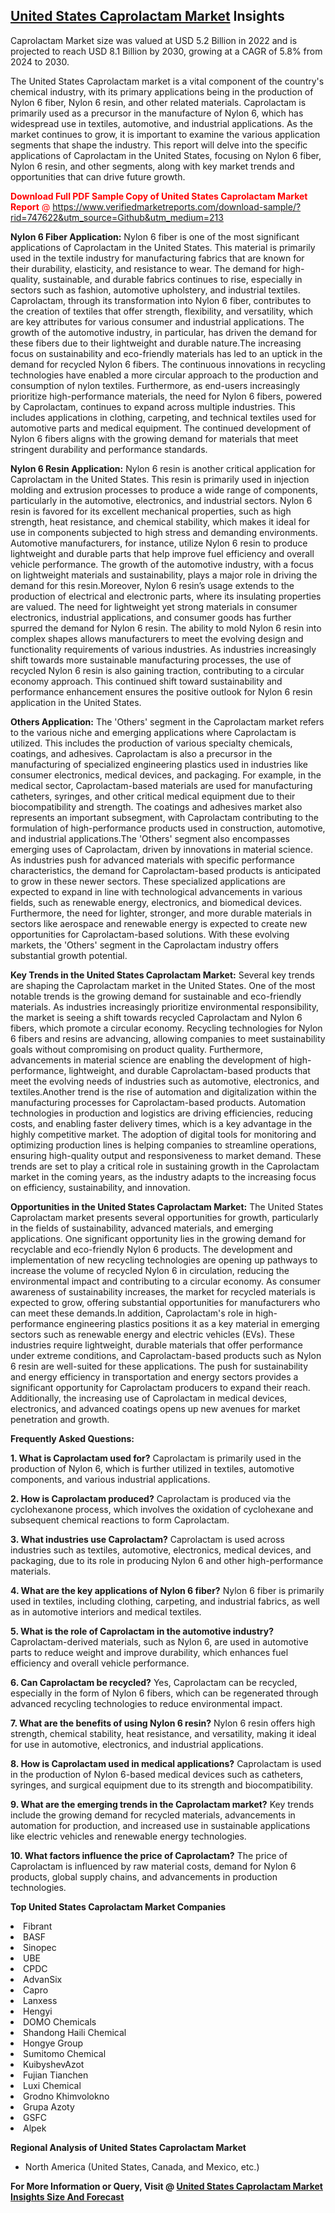 <h2><a href="https://www.verifiedmarketreports.com/download-sample/?rid=747622&amp;utm_source=Github&amp;utm_medium=213" target="_blank">United States Caprolactam Market</a> Insights</h2><p>Caprolactam Market size was valued at USD 5.2 Billion in 2022 and is projected to reach USD 8.1 Billion by 2030, growing at a CAGR of 5.8% from 2024 to 2030.</p><p><p>The United States Caprolactam market is a vital component of the country's chemical industry, with its primary applications being in the production of Nylon 6 fiber, Nylon 6 resin, and other related materials. Caprolactam is primarily used as a precursor in the manufacture of Nylon 6, which has widespread use in textiles, automotive, and industrial applications. As the market continues to grow, it is important to examine the various application segments that shape the industry. This report will delve into the specific applications of Caprolactam in the United States, focusing on Nylon 6 fiber, Nylon 6 resin, and other segments, along with key market trends and opportunities that can drive future growth. <p><span class=""><span style="color: #ff0000;"><strong>Download Full PDF Sample Copy of United States Caprolactam Market Report</strong> @ </span><a href="https://www.verifiedmarketreports.com/download-sample/?rid=747622&amp;utm_source=Github&amp;utm_medium=213" target="_blank">https://www.verifiedmarketreports.com/download-sample/?rid=747622&amp;utm_source=Github&amp;utm_medium=213</a></span></p></p><p><b>Nylon 6 Fiber Application:</b> Nylon 6 fiber is one of the most significant applications of Caprolactam in the United States. This material is primarily used in the textile industry for manufacturing fabrics that are known for their durability, elasticity, and resistance to wear. The demand for high-quality, sustainable, and durable fabrics continues to rise, especially in sectors such as fashion, automotive upholstery, and industrial textiles. Caprolactam, through its transformation into Nylon 6 fiber, contributes to the creation of textiles that offer strength, flexibility, and versatility, which are key attributes for various consumer and industrial applications. The growth of the automotive industry, in particular, has driven the demand for these fibers due to their lightweight and durable nature.The increasing focus on sustainability and eco-friendly materials has led to an uptick in the demand for recycled Nylon 6 fibers. The continuous innovations in recycling technologies have enabled a more circular approach to the production and consumption of nylon textiles. Furthermore, as end-users increasingly prioritize high-performance materials, the need for Nylon 6 fibers, powered by Caprolactam, continues to expand across multiple industries. This includes applications in clothing, carpeting, and technical textiles used for automotive parts and medical equipment. The continued development of Nylon 6 fibers aligns with the growing demand for materials that meet stringent durability and performance standards. </p><p><b>Nylon 6 Resin Application:</b> Nylon 6 resin is another critical application for Caprolactam in the United States. This resin is primarily used in injection molding and extrusion processes to produce a wide range of components, particularly in the automotive, electronics, and industrial sectors. Nylon 6 resin is favored for its excellent mechanical properties, such as high strength, heat resistance, and chemical stability, which makes it ideal for use in components subjected to high stress and demanding environments. Automotive manufacturers, for instance, utilize Nylon 6 resin to produce lightweight and durable parts that help improve fuel efficiency and overall vehicle performance. The growth of the automotive industry, with a focus on lightweight materials and sustainability, plays a major role in driving the demand for this resin.Moreover, Nylon 6 resin’s usage extends to the production of electrical and electronic parts, where its insulating properties are valued. The need for lightweight yet strong materials in consumer electronics, industrial applications, and consumer goods has further spurred the demand for Nylon 6 resin. The ability to mold Nylon 6 resin into complex shapes allows manufacturers to meet the evolving design and functionality requirements of various industries. As industries increasingly shift towards more sustainable manufacturing processes, the use of recycled Nylon 6 resin is also gaining traction, contributing to a circular economy approach. This continued shift toward sustainability and performance enhancement ensures the positive outlook for Nylon 6 resin application in the United States.</p><p><b>Others Application:</b> The 'Others' segment in the Caprolactam market refers to the various niche and emerging applications where Caprolactam is utilized. This includes the production of various specialty chemicals, coatings, and adhesives. Caprolactam is also a precursor in the manufacturing of specialized engineering plastics used in industries like consumer electronics, medical devices, and packaging. For example, in the medical sector, Caprolactam-based materials are used for manufacturing catheters, syringes, and other critical medical equipment due to their biocompatibility and strength. The coatings and adhesives market also represents an important subsegment, with Caprolactam contributing to the formulation of high-performance products used in construction, automotive, and industrial applications.The 'Others' segment also encompasses emerging uses of Caprolactam, driven by innovations in material science. As industries push for advanced materials with specific performance characteristics, the demand for Caprolactam-based products is anticipated to grow in these newer sectors. These specialized applications are expected to expand in line with technological advancements in various fields, such as renewable energy, electronics, and biomedical devices. Furthermore, the need for lighter, stronger, and more durable materials in sectors like aerospace and renewable energy is expected to create new opportunities for Caprolactam-based solutions. With these evolving markets, the 'Others' segment in the Caprolactam industry offers substantial growth potential.</p><p><b>Key Trends in the United States Caprolactam Market:</b> Several key trends are shaping the Caprolactam market in the United States. One of the most notable trends is the growing demand for sustainable and eco-friendly materials. As industries increasingly prioritize environmental responsibility, the market is seeing a shift towards recycled Caprolactam and Nylon 6 fibers, which promote a circular economy. Recycling technologies for Nylon 6 fibers and resins are advancing, allowing companies to meet sustainability goals without compromising on product quality. Furthermore, advancements in material science are enabling the development of high-performance, lightweight, and durable Caprolactam-based products that meet the evolving needs of industries such as automotive, electronics, and textiles.Another trend is the rise of automation and digitalization within the manufacturing processes for Caprolactam-based products. Automation technologies in production and logistics are driving efficiencies, reducing costs, and enabling faster delivery times, which is a key advantage in the highly competitive market. The adoption of digital tools for monitoring and optimizing production lines is helping companies to streamline operations, ensuring high-quality output and responsiveness to market demand. These trends are set to play a critical role in sustaining growth in the Caprolactam market in the coming years, as the industry adapts to the increasing focus on efficiency, sustainability, and innovation.</p><p><b>Opportunities in the United States Caprolactam Market:</b> The United States Caprolactam market presents several opportunities for growth, particularly in the fields of sustainability, advanced materials, and emerging applications. One significant opportunity lies in the growing demand for recyclable and eco-friendly Nylon 6 products. The development and implementation of new recycling technologies are opening up pathways to increase the volume of recycled Nylon 6 in circulation, reducing the environmental impact and contributing to a circular economy. As consumer awareness of sustainability increases, the market for recycled materials is expected to grow, offering substantial opportunities for manufacturers who can meet these demands.In addition, Caprolactam's role in high-performance engineering plastics positions it as a key material in emerging sectors such as renewable energy and electric vehicles (EVs). These industries require lightweight, durable materials that offer performance under extreme conditions, and Caprolactam-based products such as Nylon 6 resin are well-suited for these applications. The push for sustainability and energy efficiency in transportation and energy sectors provides a significant opportunity for Caprolactam producers to expand their reach. Additionally, the increasing use of Caprolactam in medical devices, electronics, and advanced coatings opens up new avenues for market penetration and growth.</p><p><b>Frequently Asked Questions:</b></p><p><b>1. What is Caprolactam used for?</b> Caprolactam is primarily used in the production of Nylon 6, which is further utilized in textiles, automotive components, and various industrial applications.</p><p><b>2. How is Caprolactam produced?</b> Caprolactam is produced via the cyclohexanone process, which involves the oxidation of cyclohexane and subsequent chemical reactions to form Caprolactam.</p><p><b>3. What industries use Caprolactam?</b> Caprolactam is used across industries such as textiles, automotive, electronics, medical devices, and packaging, due to its role in producing Nylon 6 and other high-performance materials.</p><p><b>4. What are the key applications of Nylon 6 fiber?</b> Nylon 6 fiber is primarily used in textiles, including clothing, carpeting, and industrial fabrics, as well as in automotive interiors and medical textiles.</p><p><b>5. What is the role of Caprolactam in the automotive industry?</b> Caprolactam-derived materials, such as Nylon 6, are used in automotive parts to reduce weight and improve durability, which enhances fuel efficiency and overall vehicle performance.</p><p><b>6. Can Caprolactam be recycled?</b> Yes, Caprolactam can be recycled, especially in the form of Nylon 6 fibers, which can be regenerated through advanced recycling technologies to reduce environmental impact.</p><p><b>7. What are the benefits of using Nylon 6 resin?</b> Nylon 6 resin offers high strength, chemical stability, heat resistance, and versatility, making it ideal for use in automotive, electronics, and industrial applications.</p><p><b>8. How is Caprolactam used in medical applications?</b> Caprolactam is used in the production of Nylon 6-based medical devices such as catheters, syringes, and surgical equipment due to its strength and biocompatibility.</p><p><b>9. What are the emerging trends in the Caprolactam market?</b> Key trends include the growing demand for recycled materials, advancements in automation for production, and increased use in sustainable applications like electric vehicles and renewable energy technologies.</p><p><b>10. What factors influence the price of Caprolactam?</b> The price of Caprolactam is influenced by raw material costs, demand for Nylon 6 products, global supply chains, and advancements in production technologies.</p></p><p><strong>Top United States Caprolactam Market Companies</strong></p><div data-test-id=""><p><li>Fibrant</li><li> BASF</li><li> Sinopec</li><li> UBE</li><li> CPDC</li><li> AdvanSix</li><li> Capro</li><li> Lanxess</li><li> Hengyi</li><li> DOMO Chemicals</li><li> Shandong Haili Chemical</li><li> Hongye Group</li><li> Sumitomo Chemical</li><li> KuibyshevAzot</li><li> Fujian Tianchen</li><li> Luxi Chemical</li><li> Grodno Khimvolokno</li><li> Grupa Azoty</li><li> GSFC</li><li> Alpek</li></p><div><strong>Regional Analysis of&nbsp;United States Caprolactam Market</strong></div><ul><li dir="ltr"><p dir="ltr">North America&nbsp;(United States, Canada, and Mexico, etc.)</p></li></ul><p><strong>For More Information or Query, Visit @&nbsp;</strong><strong><a href="https://www.verifiedmarketreports.com/product/caprolactam-market/?utm_source=Github&amp;utm_medium=213" target="_blank">United States Caprolactam Market Insights Size And Forecast</a></strong></p></div>
